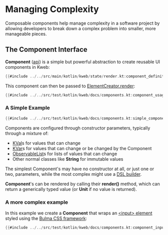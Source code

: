 # Managing Complexity 

Composable components help manage complexity in a software project by allowing developers to break down
a complex problem into smaller, more manageable pieces.

## The Component Interface

**Component** ([api](https://docs.kweb.io/api/kweb-core/kweb.state/-component/index.html?query=interface%20Component%3CR%3E)) 
is a simple but powerful abstraction to create reusable UI components in Kweb:

```kotlin
{{#include ../../src/main/kotlin/kweb/state/render.kt:component_definition}}
```

This component can then be passed to [ElementCreator.render](https://docs.kweb.io/api/kweb-core/kweb.state/render.html):

```kotlin
{{#include ../../src/test/kotlin/kweb/docs/components.kt:component_usage}}
```

### A Simple Example

```kotlin
{{#include ../../src/test/kotlin/kweb/docs/components.kt:simple_component}}
```

Components are configured through constructor parameters, typically through
a mixture of:

* [KVal](https://docs.kweb.io/api/kweb-core/kweb.state/-k-val/index.html)s for values that can change
* [KVar](https://docs.kweb.io/api/kweb-core/kweb.state/-k-var/index.html)s for values that can change or be changed by the Component
* [ObservableList](https://docs.kweb.io/api/kweb-core/kweb.state/-observable-list/index.html)s for lists of values that can change
* Other normal classes like **String** for immutable values

The simplest Component's may have no constructor at all, or just one or two, 
parameters, while the most complex might use a [DSL builder](https://in-kotlin.com/design-patterns/builder-pattern/dsl/).

**Component**'s can be rendered by calling their **render()** method, which can return
a generically typed value (or **Unit** if no value is returned).

### A more complex example

In this example we create a **Component** that wraps an [\<input\> element](https://bulma.io/documentation/form/input/)
styled using the [Bulma CSS framework](https://bulma.io/):

```kotlin
{{#include ../../src/test/kotlin/kweb/docs/components.kt:component_input_example}}
```